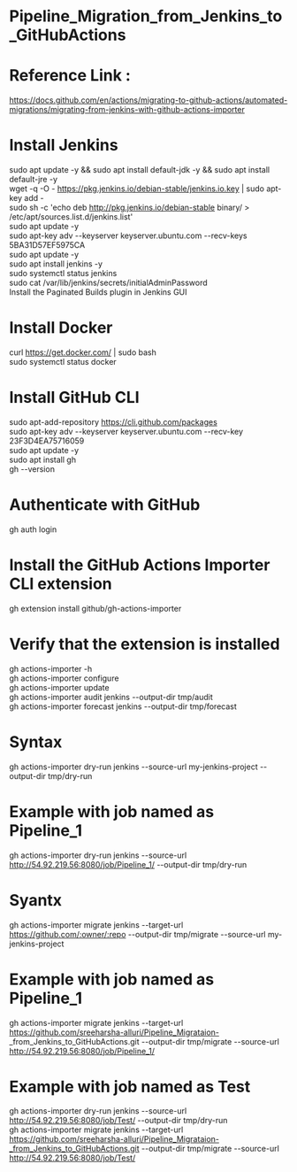 # Pipeline_Migration_from_Jenkins_to_GitHubActions <br>
# Reference Link :
https://docs.github.com/en/actions/migrating-to-github-actions/automated-migrations/migrating-from-jenkins-with-github-actions-importer

# Install Jenkins <br>
sudo apt update -y && sudo apt install default-jdk -y && sudo apt install default-jre -y <br>
wget -q -O - https://pkg.jenkins.io/debian-stable/jenkins.io.key | sudo apt-key add - <br>
sudo sh -c 'echo deb http://pkg.jenkins.io/debian-stable binary/ > /etc/apt/sources.list.d/jenkins.list' <br>
sudo apt update -y <br>
sudo apt-key adv --keyserver keyserver.ubuntu.com --recv-keys 5BA31D57EF5975CA <br>
sudo apt update -y <br>
sudo apt install jenkins -y <br>
sudo systemctl status jenkins <br>
sudo cat /var/lib/jenkins/secrets/initialAdminPassword <br>
Install the Paginated Builds plugin in Jenkins GUI <br>

# Install Docker <br>
curl https://get.docker.com/ | sudo bash <br>
sudo systemctl status docker <br>

# Install GitHub CLI <br>
sudo apt-add-repository https://cli.github.com/packages <br>
sudo apt-key adv --keyserver keyserver.ubuntu.com --recv-key 23F3D4EA75716059 <br>
sudo apt update -y <br>
sudo apt install gh <br>
gh --version <br>

# Authenticate with GitHub <br>
gh auth login <br>

# Install the GitHub Actions Importer CLI extension <br>
gh extension install github/gh-actions-importer <br>

# Verify that the extension is installed <br>
gh actions-importer -h <br>
gh actions-importer configure <br>
gh actions-importer update <br>
gh actions-importer audit jenkins --output-dir tmp/audit <br>
gh actions-importer forecast jenkins --output-dir tmp/forecast <br>

# Syntax <br>
gh actions-importer dry-run jenkins --source-url my-jenkins-project --output-dir tmp/dry-run <br>

# Example with job named as Pipeline_1 <br>
gh actions-importer dry-run jenkins --source-url http://54.92.219.56:8080/job/Pipeline_1/ --output-dir tmp/dry-run <br>
# Syantx <br>
gh actions-importer migrate jenkins --target-url https://github.com/:owner/:repo --output-dir tmp/migrate --source-url my-jenkins-project <br>
# Example with job named as Pipeline_1 <br>
gh actions-importer migrate jenkins --target-url https://github.com/sreeharsha-alluri/Pipeline_Migrataion- _from_Jenkins_to_GitHubActions.git --output-dir tmp/migrate --source-url http://54.92.219.56:8080/job/Pipeline_1/ <br>
# Example with job named as Test <br>
gh actions-importer dry-run jenkins --source-url http://54.92.219.56:8080/job/Test/ --output-dir tmp/dry-run <br>
gh actions-importer migrate jenkins --target-url https://github.com/sreeharsha-alluri/Pipeline_Migrataion-_from_Jenkins_to_GitHubActions.git --output-dir tmp/migrate --source-url http://54.92.219.56:8080/job/Test/ <br>





